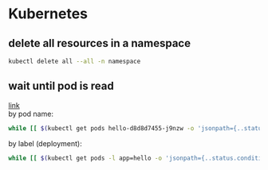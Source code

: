 # Kubernetes

## delete all resources in a namespace
```sh
kubectl delete all --all -n namespace
```

## wait until pod is read

[link](https://reuvenharrison.medium.com/how-to-wait-for-a-kubernetes-pod-to-be-ready-one-liner-144bbbb5a76f) <br />
by pod name:
```sh
while [[ $(kubectl get pods hello-d8d8d7455-j9nzw -o 'jsonpath={..status.conditions[?(@.type=="Ready")].status}') != "True" ]]; do echo "waiting for pod" && sleep 1; done
```

by label (deployment):
```sh
while [[ $(kubectl get pods -l app=hello -o 'jsonpath={..status.conditions[?(@.type=="Ready")].status}') != "True" ]]; do echo "waiting for pod" && sleep 1; done
```